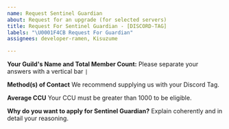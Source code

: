 ```yaml
---
name: Request Sentinel Guardian
about: Request for an upgrade (for selected servers)
title: Request For Sentinel Guardian - [DISCORD-TAG]
labels: "\U0001F4CB Request For Guardian"
assignees: developer-ramen, Kisuzume

---
```


[//]: # (Thank you for your interest in Sentinel Guardian! Of course, we don't just willy-nilly offer activation keys on demand, so we'd like a bit more information about your guild first before we start.)

**Your Guild's Name and Total Member Count:**
Please separate your answers with a vertical bar `|`

**Method(s) of Contact**
We recommend supplying us with your Discord Tag.

**Average CCU**
Your CCU must be greater than 1000 to be eligible.

**Why do you want to apply for Sentinel Guardian?**
Explain coherently and in detail your reasoning.
